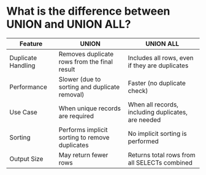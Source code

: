 # What is the difference between UNION and UNION ALL?

| Feature            | UNION                                         | UNION ALL                                     |
|--------------------|-----------------------------------------------|-----------------------------------------------|
| Duplicate Handling | Removes duplicate rows from the final result  | Includes all rows, even if they are duplicates |
| Performance        | Slower (due to sorting and duplicate removal) | Faster (no duplicate check)                   |
| Use Case           | When unique records are required              | When all records, including duplicates, are needed |
| Sorting            | Performs implicit sorting to remove duplicates| No implicit sorting is performed              |
| Output Size        | May return fewer rows                         | Returns total rows from all SELECTs combined  |
